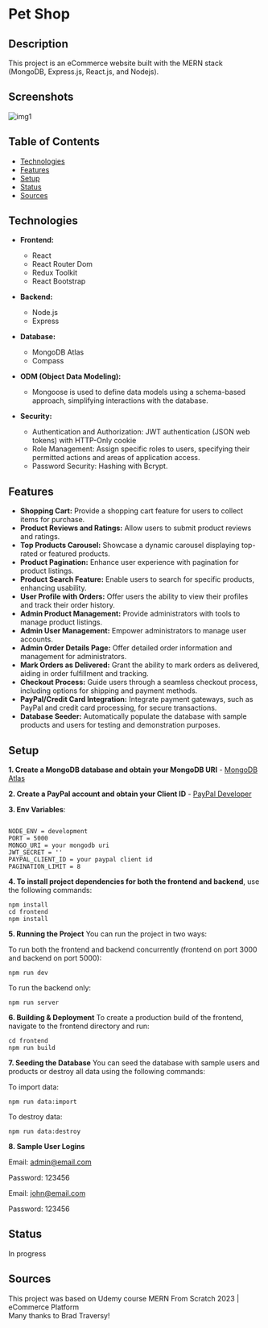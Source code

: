 # Pet Shop

## Description

This project is an eCommerce website built with the MERN stack (MongoDB, Express.js, React.js, and Nodejs).

## Screenshots

![img1](https://github.com/AlexJora/pet-shop/assets/102957717/a1caea75-ab6e-430d-a42d-312a6e2aecd5)


## Table of Contents

- [Technologies](#technologies)
- [Features](#features)
- [Setup](#setup)
- [Status](#status)
- [Sources](#sources)

## Technologies

- **Frontend:**
  - React
  - React Router Dom
  - Redux Toolkit
  - React Bootstrap

- **Backend:**
  - Node.js
  - Express

- **Database:**
  - MongoDB Atlas
  - Compass

- **ODM (Object Data Modeling):**
  - Mongoose is used to define data models using a schema-based approach, simplifying interactions with the database.

- **Security:**
  - Authentication and Authorization: JWT authentication (JSON web tokens) with HTTP-Only cookie
  - Role Management: Assign specific roles to users, specifying their permitted actions and areas of application access.
  - Password Security: Hashing with Bcrypt.

## Features

- **Shopping Cart:** Provide a shopping cart feature for users to collect items for purchase.
- **Product Reviews and Ratings:** Allow users to submit product reviews and ratings.
- **Top Products Carousel:** Showcase a dynamic carousel displaying top-rated or featured products.
- **Product Pagination:** Enhance user experience with pagination for product listings.
- **Product Search Feature:** Enable users to search for specific products, enhancing usability.
- **User Profile with Orders:** Offer users the ability to view their profiles and track their order history.
- **Admin Product Management:** Provide administrators with tools to manage product listings.
- **Admin User Management:** Empower administrators to manage user accounts.
- **Admin Order Details Page:** Offer detailed order information and management for administrators.
- **Mark Orders as Delivered:** Grant the ability to mark orders as delivered, aiding in order fulfillment and tracking.
- **Checkout Process:** Guide users through a seamless checkout process, including options for shipping and payment methods.
- **PayPal/Credit Card Integration:** Integrate payment gateways, such as PayPal and credit card processing, for secure transactions.
- **Database Seeder:** Automatically populate the database with sample products and users for testing and demonstration purposes.

## Setup

**1. Create a MongoDB database and obtain your MongoDB URI** - [MongoDB Atlas](https://www.mongodb.com/cloud/atlas)  

**2. Create a PayPal account and obtain your Client ID** - [PayPal Developer](https://developer.paypal.com/)  

**3. Env Variables**:
```dotenv

NODE_ENV = development
PORT = 5000
MONGO_URI = your mongodb uri
JWT_SECRET = ''
PAYPAL_CLIENT_ID = your paypal client id
PAGINATION_LIMIT = 8
``` 
**4. To install project dependencies for both the frontend and backend**, use the following commands:
```dotenv
npm install
cd frontend
npm install
```
**5. Running the Project**
You can run the project in two ways:

To run both the frontend and backend concurrently (frontend on port 3000 and backend on port 5000):
```dotenv
npm run dev
```
To run the backend only:
```dotenv
npm run server
```
**6. Building & Deployment**
To create a production build of the frontend, navigate to the frontend directory and run:
```dotenv
cd frontend
npm run build
```
**7. Seeding the Database**
You can seed the database with sample users and products or destroy all data using the following commands:

To import data:

```dotenv
npm run data:import
```
To destroy data:
```dotenv
npm run data:destroy
```
**8. Sample User Logins**
    
Email: admin@email.com

Password: 123456


Email: john@email.com  

Password: 123456  

## Status  
In progress
## Sources  
This project was based on Udemy course MERN From Scratch 2023 | eCommerce Platform   
Many thanks to Brad Traversy!




